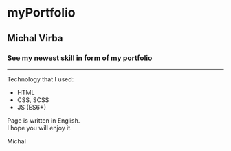 # myPortfolio  
## Michal Virba  
### See my newest skill in form of my portfolio  
---
Technology that I used:  
* HTML  
* CSS, SCSS  
* JS (ES6+)  
  
Page is written in English.  
I hope you will enjoy it.  
  
Michal
